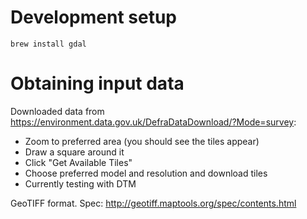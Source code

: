 
# Development setup

    brew install gdal

# Obtaining input data

Downloaded data from https://environment.data.gov.uk/DefraDataDownload/?Mode=survey:
* Zoom to preferred area (you should see the tiles appear)
* Draw a square around it
* Click "Get Available Tiles"
* Choose preferred model and resolution and download tiles
* Currently testing with DTM

GeoTIFF format. Spec: http://geotiff.maptools.org/spec/contents.html